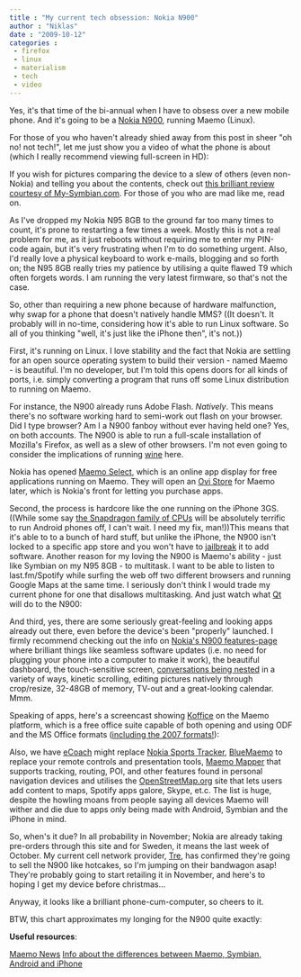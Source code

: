 ```yaml
---
title : "My current tech obsession: Nokia N900"
author : "Niklas"
date : "2009-10-12"
categories : 
 - firefox
 - linux
 - materialism
 - tech
 - video
---
```


Yes, it's that time of the bi-annual when I have to obsess over a new mobile phone. And it's going to be a [Nokia N900](http://maemo.nokia.com/n900/), running Maemo (Linux).

For those of you who haven't already shied away from this post in sheer "oh no! not tech!", let me just show you a video of what the phone is about (which I really recommend viewing full-screen in HD):

If you wish for pictures comparing the device to a slew of others (even non-Nokia) and telling you about the contents, check out [this brilliant review courtesy of My-Symbian.com](http://my-symbian.com/other/preview_n900.php). For those of you who are mad like me, read on.

As I've dropped my Nokia N95 8GB to the ground far too many times to count, it's prone to restarting a few times a week. Mostly this is not a real problem for me, as it just reboots without requiring me to enter my PIN-code again, but it's very frustrating when I'm to do something urgent. Also, I'd really love a physical keyboard to work e-mails, blogging and so forth on; the N95 8GB really tries my patience by utilising a quite flawed T9 which often forgets words. I am running the very latest firmware, so that's not the case.

So, other than requiring a new phone because of hardware malfunction, why swap for a phone that doesn't natively handle MMS? ((It doesn't. It probably will in no-time, considering how it's able to run Linux software. So all of you thinking "well, it's just like the iPhone then", it's not.))

First, it's running on Linux. I love stability and the fact that Nokia are settling for an open source operating system to build their version - named Maemo - is beautiful. I'm no developer, but I'm told this opens doors for all kinds of ports, i.e. simply converting a program that runs off some Linux distribution to running on Maemo.

For instance, the N900 already runs Adobe Flash. _Natively_. This means there's no software working hard to semi-work out flash on your browser. Did I type browser? Am I a N900 fanboy without ever having held one? Yes, on both accounts. The N900 is able to run a full-scale installation of Mozilla's Firefox, as well as a slew of other browsers. I'm not even going to consider the implications of running [wine](http://www.winehq.org) here.

Nokia has opened [Maemo Select](http://maemo.nokia.com/maemo-select/), which is an online app display for free applications running on Maemo. They will open an [Ovi Store](http://www.ovi.com/services/) for Maemo later, which is Nokia's front for letting you purchase apps.

Second, the process is hardcore like the one running on the iPhone 3GS. ((While some say [the Snapdragon family of CPUs](http://en.wikipedia.org/wiki/Snapdragon_(processor)) will be absolutely terrific to run Android phones off, I can't wait. I need my fix, man!))This means that it's able to to a bunch of hard stuff, but unlike the iPhone, the N900 isn't locked to a specific app store and you won't have to [jailbreak](http://en.wikipedia.org/wiki/Jailbreak_(iPhone_OS)) it to add software. Another reason for my loving the N900 is Maemo's ability - just like Symbian on my N95 8GB - to multitask. I want to be able to listen to last.fm/Spotify while surfing the web off two different browsers and running Google Maps at the same time. I seriously don't think I would trade my current phone for one that disallows multitasking. And just watch what [Qt](http://qt.nokia.com) will do to the N900:

And third, yes, there are some seriously great-feeling and looking apps already out there, even before the device's been "properly" launched. I firmly recommend checking out the info on [Nokia's N900 features-page](http://maemo.nokia.com/features/) where brilliant things like seamless software updates (i.e. no need for plugging your phone into a computer to make it work), the beautiful dashboard, the touch-sensitive screen, [conversations being nested](http://maemo.nokia.com/features/conversations/) in a variety of ways, kinetic scrolling, editing pictures natively through crop/resize, 32-48GB of memory, TV-out and a great-looking calendar. Mmm.

Speaking of apps, here's a screencast showing [Koffice](http://www.koffice.org) on the Maemo platform, which is a free office suite capable of both opening and using ODF and the MS Office formats ([including the 2007 formats!](http://www.koffice.org/news/nokia-announces-ms-office-2007-import-filters-for-koffice/)):

Also, we have [eCoach](http://ecoach.garage.maemo.org) might replace [Nokia Sports Tracker](http://sportstracker.nokia.com), [BlueMaemo](http://www.valeriovalerio.org/?page_id=174) to replace your remote controls and presentation tools, [Maemo Mapper](http://maemo.org/downloads/product/OS2008/maemo-mapper/) that supports tracking, routing, POI, and other features found in personal navigation devices and utilises the [OpenStreetMap.org](http://OpenStreetMap.org) site that lets users add content to maps, Spotify apps galore, Skype, et.c. The list is huge, despite the howling moans from people saying all devices Maemo will wither and die due to apps only being made with Android, Symbian and the iPhone in mind.

So, when's it due? In all probability in November; Nokia are already taking pre-orders through this site and for Sweden, it means the last week of October. My current cell network provider, [Tre](http://tre.se), has confirmed they're going to sell the N900 like hotcakes, so I'm jumping on their bandwagon asap! They're probably going to start retailing it in November, and here's to hoping I get my device before christmas...

Anyway, it looks like a brilliant phone-cum-computer, so cheers to it.

BTW, this chart approximates my longing for the N900 quite exactly:

<script type="text/javascript" src="http://www.gmodules.com/ig/ifr?url=http%3A%2F%2Fwww.google.com%2Fig%2Fmodules%2Fgoogle_insightsforsearch_interestovertime_searchterms.xml&amp;up__property=empty&amp;up__search_terms=nokia+n900&amp;up__location=empty&amp;up__category=0&amp;up__time_range=empty&amp;up__compare_to_category=false&amp;synd=ig&amp;w=500&amp;h=200&amp;lang=en-GB&amp;title=Google+Insights+for+Search&amp;border=%23ffffff%7C3px%2C1px+solid+%23999999&amp;output=js"></script>

**Useful resources**:

[Maemo News](http://maemonews.com) [Info about the differences between Maemo, Symbian, Android and iPhone](http://temporaryland.wordpress.com/2009/10/09/nokian900-not-just-an-itoy/)

